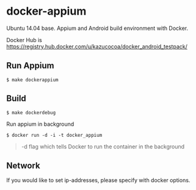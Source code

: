 # docker-appium

Ubuntu 14.04 base.
Appium and Android build environment with Docker.

Docker Hub is https://registry.hub.docker.com/u/kazucocoa/docker_android_testpack/

## Run Appium
```
$ make dockerappium
```

## Build
```
$ make dockerdebug
```

Run appium in background

```
$ docker run -d -i -t docker_appium
```

> -d flag which tells Docker to run the container in the background

## Network
If you would like to set ip-addresses, please specify with docker options.
